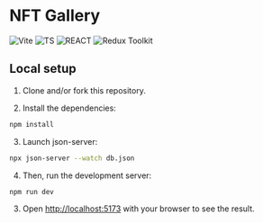 # NFT Gallery

![Vite](https://img.shields.io/badge/vite-%23646CFF.svg?style=for-the-badge&logo=vite&logoColor=white)
![TS](https://img.shields.io/badge/TypeScript-F7DF1E?style=for-the-badge&logo=typescript&logoColor=black)
![REACT](https://img.shields.io/badge/react-%2320232a.svg?style=for-the-badge&logo=react&logoColor=%2361DAFB)
![Redux Toolkit](https://img.shields.io/badge/Redux_Toolkit-303540?style=for-the-badge&logo=redux&logoColor=61DAFB)

## Local setup

1. Clone and/or fork this repository.

2. Install the dependencies:

```bash
npm install
```

3. Launch json-server:

```bash
npx json-server --watch db.json
```

4. Then, run the development server:

```bash
npm run dev
```

3. Open [http://localhost:5173](http://localhost:5173) with your browser to see the result.
